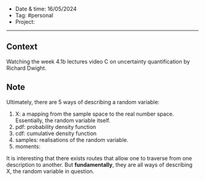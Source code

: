 
- Date & time:  16/05/2024
- Tag: #personal
- Project:

---

## Context

Watching the week 4.1b lectures video C on uncertainty quantification by Richard Dwight.

## Note

Ultimately, there are 5 ways of describing a random variable:

1. X: a mapping from the sample space to the real number space. Essentially, the random variable itself.
2. pdf: probability density function
3. cdf: cumulative density function
4. samples: realisations of the random variable.
5. moments: 

It is interesting that there exists routes that allow one to traverse from one description to another. But **fundamentally**, they are all ways of describing X, the random variable in question.